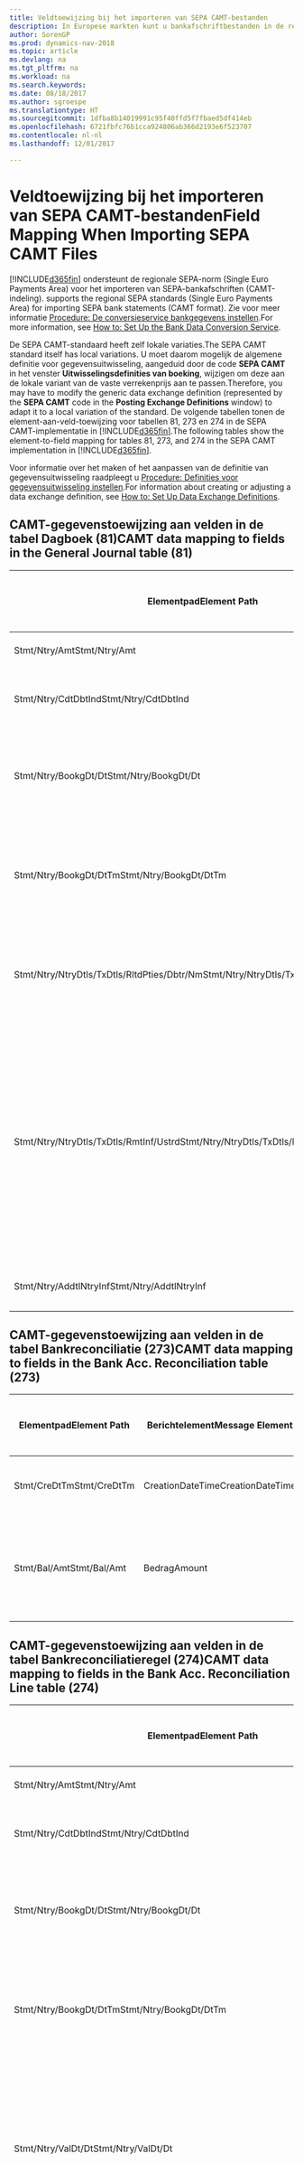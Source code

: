 ```yaml
---
title: Veldtoewijzing bij het importeren van SEPA CAMT-bestanden
description: In Europese markten kunt u bankafschriftbestanden in de regionale SEPA-norm (Single Euro Payments Area) importeren.
author: SorenGP
ms.prod: dynamics-nav-2018
ms.topic: article
ms.devlang: na
ms.tgt_pltfrm: na
ms.workload: na
ms.search.keywords: 
ms.date: 08/18/2017
ms.author: sgroespe
ms.translationtype: HT
ms.sourcegitcommit: 1dfba8b14019991c95f40ffd5f7fbaed5df414eb
ms.openlocfilehash: 6721fbfc76b1cca924806ab366d2193e6f523707
ms.contentlocale: nl-nl
ms.lasthandoff: 12/01/2017

---
```

# <a name="field-mapping-when-importing-sepa-camt-files"></a><span data-ttu-id="ec4b3-103">Veldtoewijzing bij het importeren van SEPA CAMT-bestanden</span><span class="sxs-lookup"><span data-stu-id="ec4b3-103">Field Mapping When Importing SEPA CAMT Files</span></span>
[!INCLUDE[d365fin](includes/d365fin_md.md)]<span data-ttu-id="ec4b3-104"> ondersteunt de regionale SEPA-norm (Single Euro Payments Area) voor het importeren van SEPA-bankafschriften (CAMT-indeling).</span><span class="sxs-lookup"><span data-stu-id="ec4b3-104"> supports the regional SEPA standards (Single Euro Payments Area) for importing SEPA bank statements (CAMT format).</span></span> <span data-ttu-id="ec4b3-105">Zie voor meer informatie [Procedure: De conversieservice bankgegevens instellen](bank-how-setup-bank-data-conversion-service.md).</span><span class="sxs-lookup"><span data-stu-id="ec4b3-105">For more information, see [How to: Set Up the Bank Data Conversion Service](bank-how-setup-bank-data-conversion-service.md).</span></span>  

 <span data-ttu-id="ec4b3-106">De SEPA CAMT-standaard heeft zelf lokale variaties.</span><span class="sxs-lookup"><span data-stu-id="ec4b3-106">The SEPA CAMT standard itself has local variations.</span></span> <span data-ttu-id="ec4b3-107">U moet daarom mogelijk de algemene definitie voor gegevensuitwisseling, aangeduid door de code **SEPA CAMT** in het venster **Uitwisselingsdefinities van boeking**, wijzigen om deze aan de lokale variant van de vaste verrekenprijs aan te passen.</span><span class="sxs-lookup"><span data-stu-id="ec4b3-107">Therefore, you may have to modify the generic data exchange definition (represented by the **SEPA CAMT** code in the **Posting Exchange Definitions** window) to adapt it to a local variation of the standard.</span></span> <span data-ttu-id="ec4b3-108">De volgende tabellen tonen de element-aan-veld-toewijzing voor tabellen 81, 273 en 274 in de SEPA CAMT-implementatie in [!INCLUDE[d365fin](includes/d365fin_md.md)].</span><span class="sxs-lookup"><span data-stu-id="ec4b3-108">The following tables show the element-to-field mapping for tables 81, 273, and 274 in the SEPA CAMT implementation in [!INCLUDE[d365fin](includes/d365fin_md.md)].</span></span>  

 <span data-ttu-id="ec4b3-109">Voor informatie over het maken of het aanpassen van de definitie van gegevensuitwisseling raadpleegt u [Procedure: Definities voor gegevensuitwisseling instellen](across-how-to-set-up-data-exchange-definitions.md).</span><span class="sxs-lookup"><span data-stu-id="ec4b3-109">For information about creating or adjusting a data exchange definition, see [How to: Set Up Data Exchange Definitions](across-how-to-set-up-data-exchange-definitions.md).</span></span>  

## <a name="camt-data-mapping-to-fields-in-the-general-journal-table-81"></a><span data-ttu-id="ec4b3-110">CAMT-gegevenstoewijzing aan velden in de tabel Dagboek (81)</span><span class="sxs-lookup"><span data-stu-id="ec4b3-110">CAMT data mapping to fields in the General Journal table (81)</span></span>  

|<span data-ttu-id="ec4b3-111">Elementpad</span><span class="sxs-lookup"><span data-stu-id="ec4b3-111">Element Path</span></span>|<span data-ttu-id="ec4b3-112">Berichtelement</span><span class="sxs-lookup"><span data-stu-id="ec4b3-112">Message Element</span></span>|<span data-ttu-id="ec4b3-113">Gegevenssoort</span><span class="sxs-lookup"><span data-stu-id="ec4b3-113">Data Type</span></span>|<span data-ttu-id="ec4b3-114">Omschrijving</span><span class="sxs-lookup"><span data-stu-id="ec4b3-114">Description</span></span>|<span data-ttu-id="ec4b3-115">Identificatie voor een negatief teken</span><span class="sxs-lookup"><span data-stu-id="ec4b3-115">Negative-Sign Identifier</span></span>|<span data-ttu-id="ec4b3-116">Veldnr.</span><span class="sxs-lookup"><span data-stu-id="ec4b3-116">Field No.</span></span>|<span data-ttu-id="ec4b3-117">Veldnaam</span><span class="sxs-lookup"><span data-stu-id="ec4b3-117">Field Name</span></span>|  
|------------------|---------------------|---------------|-----------------|-------------------------------|---------------|----------------|  
|<span data-ttu-id="ec4b3-118">Stmt/Ntry/Amt</span><span class="sxs-lookup"><span data-stu-id="ec4b3-118">Stmt/Ntry/Amt</span></span>|<span data-ttu-id="ec4b3-119">Bedrag</span><span class="sxs-lookup"><span data-stu-id="ec4b3-119">Amount</span></span>|<span data-ttu-id="ec4b3-120">Decimaal</span><span class="sxs-lookup"><span data-stu-id="ec4b3-120">Decimal</span></span>|<span data-ttu-id="ec4b3-121">Het geldbedrag in de kaspost</span><span class="sxs-lookup"><span data-stu-id="ec4b3-121">The amount of money in the cash entry</span></span>||<span data-ttu-id="ec4b3-122">13</span><span class="sxs-lookup"><span data-stu-id="ec4b3-122">13</span></span>|<span data-ttu-id="ec4b3-123">Bedrag</span><span class="sxs-lookup"><span data-stu-id="ec4b3-123">Amount</span></span>|  
|<span data-ttu-id="ec4b3-124">Stmt/Ntry/CdtDbtInd</span><span class="sxs-lookup"><span data-stu-id="ec4b3-124">Stmt/Ntry/CdtDbtInd</span></span>|<span data-ttu-id="ec4b3-125">CreditDebitIndicator</span><span class="sxs-lookup"><span data-stu-id="ec4b3-125">CreditDebitIndicator</span></span>|<span data-ttu-id="ec4b3-126">Tekst</span><span class="sxs-lookup"><span data-stu-id="ec4b3-126">Text</span></span>|<span data-ttu-id="ec4b3-127">Geeft aan of de post een credit- of een debetpost is</span><span class="sxs-lookup"><span data-stu-id="ec4b3-127">Indicates whether the entry is a credit or a debit entry</span></span>|<span data-ttu-id="ec4b3-128">DBIT</span><span class="sxs-lookup"><span data-stu-id="ec4b3-128">DBIT</span></span>|<span data-ttu-id="ec4b3-129">13</span><span class="sxs-lookup"><span data-stu-id="ec4b3-129">13</span></span>|<span data-ttu-id="ec4b3-130">Bedrag</span><span class="sxs-lookup"><span data-stu-id="ec4b3-130">Amount</span></span>|  
|<span data-ttu-id="ec4b3-131">Stmt/Ntry/BookgDt/Dt</span><span class="sxs-lookup"><span data-stu-id="ec4b3-131">Stmt/Ntry/BookgDt/Dt</span></span>|<span data-ttu-id="ec4b3-132">Datum</span><span class="sxs-lookup"><span data-stu-id="ec4b3-132">Date</span></span>|<span data-ttu-id="ec4b3-133">Datum</span><span class="sxs-lookup"><span data-stu-id="ec4b3-133">Date</span></span>|<span data-ttu-id="ec4b3-134">De datum waarop een post wordt geboekt naar een rekening in de boeken van de rekeningservice</span><span class="sxs-lookup"><span data-stu-id="ec4b3-134">The date when an entry is posted to an account on the account servicer's books</span></span>||<span data-ttu-id="ec4b3-135">5</span><span class="sxs-lookup"><span data-stu-id="ec4b3-135">5</span></span>|<span data-ttu-id="ec4b3-136">Boekingsdatum</span><span class="sxs-lookup"><span data-stu-id="ec4b3-136">Posting Date</span></span>|  
|<span data-ttu-id="ec4b3-137">Stmt/Ntry/BookgDt/DtTm</span><span class="sxs-lookup"><span data-stu-id="ec4b3-137">Stmt/Ntry/BookgDt/DtTm</span></span>|<span data-ttu-id="ec4b3-138">DateTime</span><span class="sxs-lookup"><span data-stu-id="ec4b3-138">DateTime</span></span>|<span data-ttu-id="ec4b3-139">DateTime</span><span class="sxs-lookup"><span data-stu-id="ec4b3-139">DateTime</span></span>|<span data-ttu-id="ec4b3-140">De datum en tijd waarop een post wordt geboekt naar een rekening in de boeken van de rekeningservice</span><span class="sxs-lookup"><span data-stu-id="ec4b3-140">The date and time when an entry is posted to an account on the account servicer's books</span></span>||<span data-ttu-id="ec4b3-141">5</span><span class="sxs-lookup"><span data-stu-id="ec4b3-141">5</span></span>|<span data-ttu-id="ec4b3-142">Boekingsdatum</span><span class="sxs-lookup"><span data-stu-id="ec4b3-142">Posting Date</span></span>|  
|<span data-ttu-id="ec4b3-143">Stmt/Ntry/NtryDtls/TxDtls/RltdPties/Dbtr/Nm</span><span class="sxs-lookup"><span data-stu-id="ec4b3-143">Stmt/Ntry/NtryDtls/TxDtls/RltdPties/Dbtr/Nm</span></span>|<span data-ttu-id="ec4b3-144">Naam</span><span class="sxs-lookup"><span data-stu-id="ec4b3-144">Name</span></span>|<span data-ttu-id="ec4b3-145">Tekst</span><span class="sxs-lookup"><span data-stu-id="ec4b3-145">Text</span></span>|<span data-ttu-id="ec4b3-146">De naam van de partij die een geldbedrag is verschuldigd aan de (uiteindelijke) incassant</span><span class="sxs-lookup"><span data-stu-id="ec4b3-146">The name of the party that owes an amount of money to the (ultimate) creditor</span></span>||<span data-ttu-id="ec4b3-147">1221</span><span class="sxs-lookup"><span data-stu-id="ec4b3-147">1221</span></span>|<span data-ttu-id="ec4b3-148">Informatie over betaler</span><span class="sxs-lookup"><span data-stu-id="ec4b3-148">Payer Information</span></span>|  
|<span data-ttu-id="ec4b3-149">Stmt/Ntry/NtryDtls/TxDtls/RmtInf/Ustrd</span><span class="sxs-lookup"><span data-stu-id="ec4b3-149">Stmt/Ntry/NtryDtls/TxDtls/RmtInf/Ustrd</span></span>|<span data-ttu-id="ec4b3-150">Ongestructureerd</span><span class="sxs-lookup"><span data-stu-id="ec4b3-150">Unstructured</span></span>|<span data-ttu-id="ec4b3-151">Tekst</span><span class="sxs-lookup"><span data-stu-id="ec4b3-151">Text</span></span>|<span data-ttu-id="ec4b3-152">Informatie die wordt verschaft om de afstemming/reconciliatie mogelijk te maken van een post met de artikelen die de betaling wordt geacht te vereffenen, zoals commerciële facturen in een vorderingsysteem, in een ongestructureerde vorm</span><span class="sxs-lookup"><span data-stu-id="ec4b3-152">Information supplied to enable the matching/reconciliation of an entry with the items that the payment is intended to settle, such as commercial invoices in an accounts-receivable system, in an unstructured form</span></span>||<span data-ttu-id="ec4b3-153">8</span><span class="sxs-lookup"><span data-stu-id="ec4b3-153">8</span></span>|<span data-ttu-id="ec4b3-154">Omschrijving</span><span class="sxs-lookup"><span data-stu-id="ec4b3-154">Description</span></span>|  
|<span data-ttu-id="ec4b3-155">Stmt/Ntry/AddtlNtryInf</span><span class="sxs-lookup"><span data-stu-id="ec4b3-155">Stmt/Ntry/AddtlNtryInf</span></span>|<span data-ttu-id="ec4b3-156">AdditionalEntryInformation</span><span class="sxs-lookup"><span data-stu-id="ec4b3-156">AdditionalEntryInformation</span></span>|<span data-ttu-id="ec4b3-157">Tekst</span><span class="sxs-lookup"><span data-stu-id="ec4b3-157">Text</span></span>|<span data-ttu-id="ec4b3-158">Extra informatie over de invoer</span><span class="sxs-lookup"><span data-stu-id="ec4b3-158">Additional information about the entry</span></span>||<span data-ttu-id="ec4b3-159">1222</span><span class="sxs-lookup"><span data-stu-id="ec4b3-159">1222</span></span>|<span data-ttu-id="ec4b3-160">Transactie-informatie</span><span class="sxs-lookup"><span data-stu-id="ec4b3-160">Transaction Information</span></span>|  

## <a name="camt-data-mapping-to-fields-in-the-bank-acc-reconciliation-table-273"></a><span data-ttu-id="ec4b3-161">CAMT-gegevenstoewijzing aan velden in de tabel Bankreconciliatie (273)</span><span class="sxs-lookup"><span data-stu-id="ec4b3-161">CAMT data mapping to fields in the Bank Acc. Reconciliation table (273)</span></span>  

|<span data-ttu-id="ec4b3-162">Elementpad</span><span class="sxs-lookup"><span data-stu-id="ec4b3-162">Element Path</span></span>|<span data-ttu-id="ec4b3-163">Berichtelement</span><span class="sxs-lookup"><span data-stu-id="ec4b3-163">Message Element</span></span>|<span data-ttu-id="ec4b3-164">Gegevenssoort</span><span class="sxs-lookup"><span data-stu-id="ec4b3-164">Data Type</span></span>|<span data-ttu-id="ec4b3-165">Omschrijving</span><span class="sxs-lookup"><span data-stu-id="ec4b3-165">Description</span></span>|<span data-ttu-id="ec4b3-166">Identificatie voor een negatief teken</span><span class="sxs-lookup"><span data-stu-id="ec4b3-166">Negative-Sign Identifier</span></span>|<span data-ttu-id="ec4b3-167">Veldnr.</span><span class="sxs-lookup"><span data-stu-id="ec4b3-167">Field No.</span></span>|<span data-ttu-id="ec4b3-168">Veldnaam</span><span class="sxs-lookup"><span data-stu-id="ec4b3-168">Field Name</span></span>|  
|------------------|---------------------|---------------|-----------------|-------------------------------|---------------|----------------|  
|<span data-ttu-id="ec4b3-169">Stmt/CreDtTm</span><span class="sxs-lookup"><span data-stu-id="ec4b3-169">Stmt/CreDtTm</span></span>|<span data-ttu-id="ec4b3-170">CreationDateTime</span><span class="sxs-lookup"><span data-stu-id="ec4b3-170">CreationDateTime</span></span>|<span data-ttu-id="ec4b3-171">Datum</span><span class="sxs-lookup"><span data-stu-id="ec4b3-171">Date</span></span>|<span data-ttu-id="ec4b3-172">De datum en tijd waarop het bericht is gemaakt.</span><span class="sxs-lookup"><span data-stu-id="ec4b3-172">The date and time when the message was created</span></span>||<span data-ttu-id="ec4b3-173">3</span><span class="sxs-lookup"><span data-stu-id="ec4b3-173">3</span></span>|<span data-ttu-id="ec4b3-174">Afschriftdatum</span><span class="sxs-lookup"><span data-stu-id="ec4b3-174">Statement Date</span></span>|  
|<span data-ttu-id="ec4b3-175">Stmt/Bal/Amt</span><span class="sxs-lookup"><span data-stu-id="ec4b3-175">Stmt/Bal/Amt</span></span>|<span data-ttu-id="ec4b3-176">Bedrag</span><span class="sxs-lookup"><span data-stu-id="ec4b3-176">Amount</span></span>|<span data-ttu-id="ec4b3-177">Decimaal</span><span class="sxs-lookup"><span data-stu-id="ec4b3-177">Decimal</span></span>|<span data-ttu-id="ec4b3-178">Het bedrag dat resulteert uit de tot een nettowaarde teruggebrachte bedragen voor alle debet- en creditposten</span><span class="sxs-lookup"><span data-stu-id="ec4b3-178">The amount resulting from the netted amounts for all debit and credit entries</span></span>||<span data-ttu-id="ec4b3-179">4</span><span class="sxs-lookup"><span data-stu-id="ec4b3-179">4</span></span>|<span data-ttu-id="ec4b3-180">Eindsaldo afschrift</span><span class="sxs-lookup"><span data-stu-id="ec4b3-180">Statement Ending Balance</span></span>|  

## <a name="camt-data-mapping-to-fields-in-the-bank-acc-reconciliation-line-table-274"></a><span data-ttu-id="ec4b3-181">CAMT-gegevenstoewijzing aan velden in de tabel Bankreconciliatieregel (274)</span><span class="sxs-lookup"><span data-stu-id="ec4b3-181">CAMT data mapping to fields in the Bank Acc. Reconciliation Line table (274)</span></span>  

|<span data-ttu-id="ec4b3-182">Elementpad</span><span class="sxs-lookup"><span data-stu-id="ec4b3-182">Element Path</span></span>|<span data-ttu-id="ec4b3-183">Berichtelement</span><span class="sxs-lookup"><span data-stu-id="ec4b3-183">Message Element</span></span>|<span data-ttu-id="ec4b3-184">Gegevenssoort</span><span class="sxs-lookup"><span data-stu-id="ec4b3-184">Data Type</span></span>|<span data-ttu-id="ec4b3-185">Omschrijving</span><span class="sxs-lookup"><span data-stu-id="ec4b3-185">Description</span></span>|<span data-ttu-id="ec4b3-186">Identificatie voor een negatief teken</span><span class="sxs-lookup"><span data-stu-id="ec4b3-186">Negative-Sign Identifier</span></span>|<span data-ttu-id="ec4b3-187">Veldnr.</span><span class="sxs-lookup"><span data-stu-id="ec4b3-187">Field No.</span></span>|<span data-ttu-id="ec4b3-188">Veldnaam</span><span class="sxs-lookup"><span data-stu-id="ec4b3-188">Field Name</span></span>|  
|------------------|---------------------|---------------|-----------------|-------------------------------|---------------|----------------|  
|<span data-ttu-id="ec4b3-189">Stmt/Ntry/Amt</span><span class="sxs-lookup"><span data-stu-id="ec4b3-189">Stmt/Ntry/Amt</span></span>|<span data-ttu-id="ec4b3-190">Bedrag</span><span class="sxs-lookup"><span data-stu-id="ec4b3-190">Amount</span></span>|<span data-ttu-id="ec4b3-191">Decimaal</span><span class="sxs-lookup"><span data-stu-id="ec4b3-191">Decimal</span></span>|<span data-ttu-id="ec4b3-192">Het geldbedrag in de kaspost</span><span class="sxs-lookup"><span data-stu-id="ec4b3-192">The amount of money in the cash entry</span></span>||<span data-ttu-id="ec4b3-193">7</span><span class="sxs-lookup"><span data-stu-id="ec4b3-193">7</span></span>|<span data-ttu-id="ec4b3-194">Afschrifttotaal</span><span class="sxs-lookup"><span data-stu-id="ec4b3-194">Statement Amount</span></span>|  
|<span data-ttu-id="ec4b3-195">Stmt/Ntry/CdtDbtInd</span><span class="sxs-lookup"><span data-stu-id="ec4b3-195">Stmt/Ntry/CdtDbtInd</span></span>|<span data-ttu-id="ec4b3-196">CreditDebitIndicator</span><span class="sxs-lookup"><span data-stu-id="ec4b3-196">CreditDebitIndicator</span></span>|<span data-ttu-id="ec4b3-197">Tekst</span><span class="sxs-lookup"><span data-stu-id="ec4b3-197">Text</span></span>|<span data-ttu-id="ec4b3-198">Geeft aan of de post een credit- of een debetpost is</span><span class="sxs-lookup"><span data-stu-id="ec4b3-198">Indicates whether the entry is a credit or a debit entry</span></span>|<span data-ttu-id="ec4b3-199">DBIT</span><span class="sxs-lookup"><span data-stu-id="ec4b3-199">DBIT</span></span>|<span data-ttu-id="ec4b3-200">7</span><span class="sxs-lookup"><span data-stu-id="ec4b3-200">7</span></span>|<span data-ttu-id="ec4b3-201">Afschrifttotaal</span><span class="sxs-lookup"><span data-stu-id="ec4b3-201">Statement Amount</span></span>|  
|<span data-ttu-id="ec4b3-202">Stmt/Ntry/BookgDt/Dt</span><span class="sxs-lookup"><span data-stu-id="ec4b3-202">Stmt/Ntry/BookgDt/Dt</span></span>|<span data-ttu-id="ec4b3-203">Datum</span><span class="sxs-lookup"><span data-stu-id="ec4b3-203">Date</span></span>|<span data-ttu-id="ec4b3-204">Datum</span><span class="sxs-lookup"><span data-stu-id="ec4b3-204">Date</span></span>|<span data-ttu-id="ec4b3-205">De datum waarop een post wordt geboekt naar een rekening in de boeken van de rekeningservice</span><span class="sxs-lookup"><span data-stu-id="ec4b3-205">The date when an entry is posted to an account on the account servicer's books</span></span>||<span data-ttu-id="ec4b3-206">5</span><span class="sxs-lookup"><span data-stu-id="ec4b3-206">5</span></span>|<span data-ttu-id="ec4b3-207">Transactiedatum</span><span class="sxs-lookup"><span data-stu-id="ec4b3-207">Transaction Date</span></span>|  
|<span data-ttu-id="ec4b3-208">Stmt/Ntry/BookgDt/DtTm</span><span class="sxs-lookup"><span data-stu-id="ec4b3-208">Stmt/Ntry/BookgDt/DtTm</span></span>|<span data-ttu-id="ec4b3-209">DateTime</span><span class="sxs-lookup"><span data-stu-id="ec4b3-209">DateTime</span></span>|<span data-ttu-id="ec4b3-210">DateTime</span><span class="sxs-lookup"><span data-stu-id="ec4b3-210">DateTime</span></span>|<span data-ttu-id="ec4b3-211">De datum en tijd waarop een post wordt geboekt naar een rekening in de boeken van de rekeningservice</span><span class="sxs-lookup"><span data-stu-id="ec4b3-211">The date and time when an entry is posted to an account on the account servicer's books</span></span>||<span data-ttu-id="ec4b3-212">5</span><span class="sxs-lookup"><span data-stu-id="ec4b3-212">5</span></span>|<span data-ttu-id="ec4b3-213">Transactiedatum</span><span class="sxs-lookup"><span data-stu-id="ec4b3-213">Transaction Date</span></span>|  
|<span data-ttu-id="ec4b3-214">Stmt/Ntry/ValDt/Dt</span><span class="sxs-lookup"><span data-stu-id="ec4b3-214">Stmt/Ntry/ValDt/Dt</span></span>|<span data-ttu-id="ec4b3-215">Datum</span><span class="sxs-lookup"><span data-stu-id="ec4b3-215">Date</span></span>|<span data-ttu-id="ec4b3-216">Datum</span><span class="sxs-lookup"><span data-stu-id="ec4b3-216">Date</span></span>|<span data-ttu-id="ec4b3-217">De datum waarop activa beschikbaar worden voor de rekeninghouder in het geval van een creditpost, of niet meer beschikbaar zijn voor de rekeninghouder in het geval van een debetpost</span><span class="sxs-lookup"><span data-stu-id="ec4b3-217">The date when assets become available to the account owner in case of a credit entry, or cease to be available to the account owner in case of a debit entry</span></span>||<span data-ttu-id="ec4b3-218">12</span><span class="sxs-lookup"><span data-stu-id="ec4b3-218">12</span></span>|<span data-ttu-id="ec4b3-219">Waardedatum</span><span class="sxs-lookup"><span data-stu-id="ec4b3-219">Value Date</span></span>|  
|<span data-ttu-id="ec4b3-220">Stmt/Ntry/ValDt/DtTm</span><span class="sxs-lookup"><span data-stu-id="ec4b3-220">Stmt/Ntry/ValDt/DtTm</span></span>|<span data-ttu-id="ec4b3-221">DateTime</span><span class="sxs-lookup"><span data-stu-id="ec4b3-221">DateTime</span></span>|<span data-ttu-id="ec4b3-222">DateTime</span><span class="sxs-lookup"><span data-stu-id="ec4b3-222">DateTime</span></span>|<span data-ttu-id="ec4b3-223">De datum en tijd waarop activa beschikbaar worden voor de rekeninghouder in het geval van een creditpost, of niet meer beschikbaar zijn voor de rekeninghouder in het geval van een debetpost</span><span class="sxs-lookup"><span data-stu-id="ec4b3-223">The date and time when assets become available to the account owner in case of a credit entry, or cease to be available to the account owner in case of a debit entry</span></span>||<span data-ttu-id="ec4b3-224">12</span><span class="sxs-lookup"><span data-stu-id="ec4b3-224">12</span></span>|<span data-ttu-id="ec4b3-225">Waardedatum</span><span class="sxs-lookup"><span data-stu-id="ec4b3-225">Value Date</span></span>|  
|<span data-ttu-id="ec4b3-226">Stmt/Ntry/NtryDtls/TxDtls/RltdPties/Dbtr/Nm</span><span class="sxs-lookup"><span data-stu-id="ec4b3-226">Stmt/Ntry/NtryDtls/TxDtls/RltdPties/Dbtr/Nm</span></span>|<span data-ttu-id="ec4b3-227">Naam</span><span class="sxs-lookup"><span data-stu-id="ec4b3-227">Name</span></span>|<span data-ttu-id="ec4b3-228">Tekst</span><span class="sxs-lookup"><span data-stu-id="ec4b3-228">Text</span></span>|<span data-ttu-id="ec4b3-229">De naam van de partij die een geldbedrag is verschuldigd aan de (uiteindelijke) incassant</span><span class="sxs-lookup"><span data-stu-id="ec4b3-229">The name of the party that owes an amount of money to the (ultimate) creditor</span></span>||<span data-ttu-id="ec4b3-230">15</span><span class="sxs-lookup"><span data-stu-id="ec4b3-230">15</span></span>|<span data-ttu-id="ec4b3-231">Informatie over betaler</span><span class="sxs-lookup"><span data-stu-id="ec4b3-231">Payer Information</span></span>|  
|<span data-ttu-id="ec4b3-232">Stmt/Ntry/NtryDtls/TxDtls/RmtInf/Ustrd</span><span class="sxs-lookup"><span data-stu-id="ec4b3-232">Stmt/Ntry/NtryDtls/TxDtls/RmtInf/Ustrd</span></span>|<span data-ttu-id="ec4b3-233">Ongestructureerd</span><span class="sxs-lookup"><span data-stu-id="ec4b3-233">Unstructured</span></span>|<span data-ttu-id="ec4b3-234">Tekst</span><span class="sxs-lookup"><span data-stu-id="ec4b3-234">Text</span></span>|<span data-ttu-id="ec4b3-235">Informatie die wordt verschaft om de afstemming/reconciliatie mogelijk te maken van een post met de artikelen die de betaling wordt geacht te vereffenen, zoals commerciële facturen in een vorderingsysteem, in een ongestructureerde vorm</span><span class="sxs-lookup"><span data-stu-id="ec4b3-235">Information supplied to enable the matching/reconciliation of an entry with the items that the payment is intended to settle, such as commercial invoices in an accounts-receivable system, in an unstructured form</span></span>||<span data-ttu-id="ec4b3-236">6</span><span class="sxs-lookup"><span data-stu-id="ec4b3-236">6</span></span>|<span data-ttu-id="ec4b3-237">Omschrijving</span><span class="sxs-lookup"><span data-stu-id="ec4b3-237">Description</span></span>|  
|<span data-ttu-id="ec4b3-238">Stmt/Ntry/AddtlNtryInf</span><span class="sxs-lookup"><span data-stu-id="ec4b3-238">Stmt/Ntry/AddtlNtryInf</span></span>|<span data-ttu-id="ec4b3-239">AdditionalEntryInformation</span><span class="sxs-lookup"><span data-stu-id="ec4b3-239">AdditionalEntryInformation</span></span>|<span data-ttu-id="ec4b3-240">Tekst</span><span class="sxs-lookup"><span data-stu-id="ec4b3-240">Text</span></span>|<span data-ttu-id="ec4b3-241">Extra informatie over de invoer</span><span class="sxs-lookup"><span data-stu-id="ec4b3-241">Additional information about the entry</span></span>||<span data-ttu-id="ec4b3-242">16</span><span class="sxs-lookup"><span data-stu-id="ec4b3-242">16</span></span>|<span data-ttu-id="ec4b3-243">Transactie-informatie</span><span class="sxs-lookup"><span data-stu-id="ec4b3-243">Transaction Information</span></span>|  

 <span data-ttu-id="ec4b3-244">Elementen in het knooppunt **Ntry** die worden geïmporteerd in [!INCLUDE[d365fin](includes/d365fin_md.md)] maar niet aan velden worden toegewezen, worden opgeslagen in de tabel **Kolomdef. boekingsuitwisseling**.</span><span class="sxs-lookup"><span data-stu-id="ec4b3-244">Elements in the **Ntry** node that are imported into [!INCLUDE[d365fin](includes/d365fin_md.md)] but not mapped to any fields are stored in the **Posting Exch. Column Def** table.</span></span> <span data-ttu-id="ec4b3-245">Gebruikers kunnen deze elementen vanuit de vensters **Betalingsreconciliatiedagboek**, **Betalingsvereffening** en **Bankreconciliatie** weergeven door de actie **Details bankrekeningafschriftregel** te kiezen.</span><span class="sxs-lookup"><span data-stu-id="ec4b3-245">Users can view these elements from the **Payment Reconciliation Journal**, **Payment Application**, and **Bank Acc. Reconciliation** windows by choosing the **Bank Statement Line Details** action.</span></span> <span data-ttu-id="ec4b3-246">Zie voor meer informatie [Procedure: Betalingen reconciliëren met automatische vereffening](receivables-how-reconcile-payments-auto-application.md).</span><span class="sxs-lookup"><span data-stu-id="ec4b3-246">For more information, see [How to: Reconcile Payments Using Automatic Application](receivables-how-reconcile-payments-auto-application.md).</span></span>  
## <a name="see-also"></a><span data-ttu-id="ec4b3-247">Zie ook</span><span class="sxs-lookup"><span data-stu-id="ec4b3-247">See Also</span></span>  
[<span data-ttu-id="ec4b3-248">Gegevensuitwisseling instellen</span><span class="sxs-lookup"><span data-stu-id="ec4b3-248">Setting Up Data Exchange</span></span>](across-set-up-data-exchange.md)  
[<span data-ttu-id="ec4b3-249">Gegevens elektronisch uitwisselen</span><span class="sxs-lookup"><span data-stu-id="ec4b3-249">Exchanging Data Electronically</span></span>](across-data-exchange.md)  
<span data-ttu-id="ec4b3-250">[Procedure: Conversieservice voor bankgegevens instellen](bank-how-setup-bank-data-conversion-service.md) </span><span class="sxs-lookup"><span data-stu-id="ec4b3-250">[How to: Set Up the Bank Data Conversion Service](bank-how-setup-bank-data-conversion-service.md) </span></span>  
[<span data-ttu-id="ec4b3-251">Procedure: XML-schema's gebruiken om gegevensuitwisselingsdefinities voor te bereiden</span><span class="sxs-lookup"><span data-stu-id="ec4b3-251">How to: Use XML Schemas to Prepare Data Exchange Definitions</span></span>](across-how-to-use-xml-schemas-to-prepare-data-exchange-definitions.md)  
[<span data-ttu-id="ec4b3-252">Procedure: Betalingen reconciliëren met automatische vereffening</span><span class="sxs-lookup"><span data-stu-id="ec4b3-252">How to: Reconcile Payments Using Automatic Application</span></span>](receivables-how-reconcile-payments-auto-application.md)  

